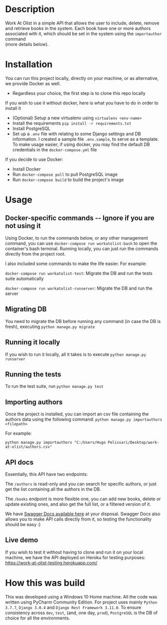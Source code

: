 # Description
Work At Olist in a simple API that allows the user to include, delete, remove and retrieve books in the system. Each
book have one or more authors associated with it, which should be set in the system using the `importauthor` command  
(more details below).

# Installation
You can run this project locally, directly on your machine, or as alternative, we provide Docker as well. 

- Regardless your choice, the first step is to clone this repo locally

If you wish to use it without docker, here is what you have to do in order to install it
- (Optional) Setup a new virtualenv using `virtualenv <env-name>`
- Install the requirements `pip install -r requirements.txt`
- Install PostgreSQL
- Set up a `.env` file with relating to some Django settings and DB information. I created a sample file `.env.sample`, 
to serve as a template. To make usage easier, if using docker, you may find the default DB credentials in the
`docker-compose.yml` file 

If you decide to use Docker:
- Install Docker
- Run `docker-compose pull` to pull PostgreSQL image
- Run `docker-compose build` to build the project's image 

# Usage
## Docker-specific commands -- Ignore if you are not using it
Using Docker, to run the commands below, or any other management command, you can use `docker-compose run workatolist-bash` to
open the container's bash terminal. Running locally, you can just run the commands directly from the project root.

I also included some commands to make the life easier. For example:

`docker-compose run workatolist-test`: Migrate the DB and run the tests suite automatically

`docker-compose run workatolist-runserver`: Migrate the DB and run the server
## Migrating DB
You need to migrate the DB before running any command (in case the DB is fresh), executing `python manage.py migrate`
## Running it locally
If you wish to run it locally, all it takes is to execute `python manage.py runserver`
## Running the tests
To run the test suite, run `python manage.py test`
## Importing authors
Once the project is installed, you can import an csv file containing the authors data using the following command:
``python manage.py importauthors <filepath>``

For example:

`python manage.py importauthors "C:/Users/Hugo Pelissari/Desktop/work-at-olist/authors.csv"`
## API docs
Essentially, this API have two endpoints: 

The `/authors` is read-only and you can search for specific authors, or just get the list containing all the
authors in the DB.

The `/books` endpoint is more flexible one, you can add new books, delete or update existing ones, and also get
the full list, or a filtered version of it. 

We have [Swagger Docs available here](https://work-at-olist-testing.herokuapp.com/docs/) at your disposal. 
Swagger Docs also allows you to make API calls directly from it, so testing the functionality should be easy :)
## Live demo
If you wish to test it without having to clone and run it on your local machine, we have the API deployed
on Heroku for testing purposes:  https://work-at-olist-testing.herokuapp.com/

# How this was build
This was developed using a Windows 10 Home machine. All the code was written using PyCharm Community 
Edition. For project uses mainly `Python 3.7.7`, `Django 3.0.4` and `Django Rest Framework 3.11.0`.
To ensure consistency across `dev`, `test`, (and, one day, `prod`), `PostgreSQL` is the DB of choice for 
all the environments.
